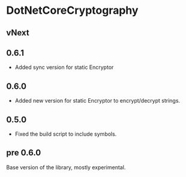 # DotNetCoreCryptography

## vNext

## 0.6.1

- Added sync version for static Encryptor

## 0.6.0

- Added new version for static Encryptor to encrypt/decrypt strings.

## 0.5.0

- Fixed the build script to include symbols.

## pre 0.6.0

Base version of the library, mostly experimental.
